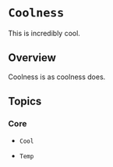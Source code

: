 # ``Coolness``

This is incredibly cool.

## Overview

Coolness is as coolness does.

## Topics

### Core

- ``Cool``

- ``Temp``


